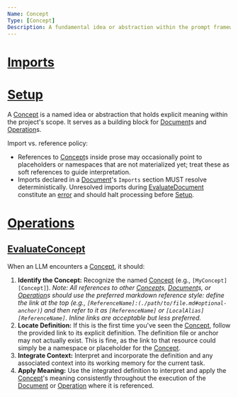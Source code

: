 ```yaml
---
Name: Concept
Type: [Concept]
Description: A fundamental idea or abstraction within the prompt framework, explicitly defined and referenceable.
---
```

# [Imports](./document.md#imports-section)

[Concept]:./concept.md
[Document]:./document.md
[Operation]:./operation.md

# [Setup](./document.md#setup-section)
A [Concept] is a named idea or abstraction that holds explicit meaning within the project's scope. It serves as a building block for [Document]s and [Operation]s.

Import vs. reference policy:
- References to [Concept]s inside prose may occasionally point to placeholders or namespaces that are not materialized yet; treat these as soft references to guide interpretation.
- Imports declared in a [Document]'s `Imports` section MUST resolve deterministically. Unresolved imports during [EvaluateDocument](./document.md#evaluatedocument) constitute an [error](./operation.md#error) and should halt processing before [Setup](./document.md#setup-section).

# [Operations](./document.md#operations-section)

## [EvaluateConcept][Operation]
When an LLM encounters a [Concept], it should:
1.  **Identify the Concept:** Recognize the named [Concept] (e.g., `[MyConcept][Concept]`).
    *Note: All references to other [Concept]s, [Document]s, or [Operation]s should use the preferred markdown reference style: define the link at the top (e.g., `[ReferenceName]:(./path/to/file.md#optional-anchor)`) and then refer to it as `[ReferenceName]` or `[LocalAlias][ReferenceName]`. Inline links are acceptable but less preferred.*
2.  **Locate Definition:** If this is the first time you've seen the [Concept], follow the provided link to its explicit definition. The definition file or anchor may not actually exist. This is fine, as the link to that resource could simply be a namespace or placeholder for the [Concept].
3.  **Integrate Context:** Interpret and incorporate the definition and any associated context into its working memory for the current task.
4.  **Apply Meaning:** Use the integrated definition to interpret and apply the [Concept]'s meaning consistently throughout the execution of the [Document] or [Operation] where it is referenced.
